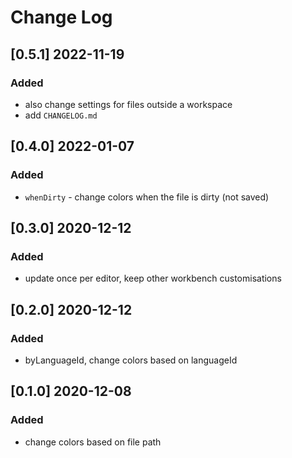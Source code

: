 # Change Log

## [0.5.1] 2022-11-19
### Added
- also change settings for files outside a workspace
- add `CHANGELOG.md`

## [0.4.0] 2022-01-07
### Added
- `whenDirty` - change colors when the file is dirty (not saved)

## [0.3.0] 2020-12-12
### Added
- update once per editor, keep other workbench customisations

## [0.2.0] 2020-12-12
### Added
- byLanguageId, change colors based on languageId

## [0.1.0] 2020-12-08
### Added
- change colors based on file path
